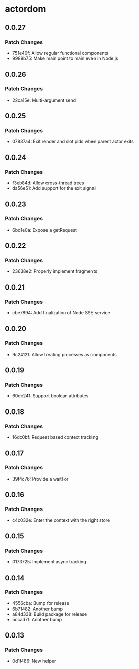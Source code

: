 # actordom

## 0.0.27

### Patch Changes

- 751e40f: Allow regular functional components
- 9989b75: Make main point to main even in Node.js

## 0.0.26

### Patch Changes

- 22ca15e: Multi-argument send

## 0.0.25

### Patch Changes

- 07837a4: Exit render and slot pids when parent actor exits

## 0.0.24

### Patch Changes

- f3eb84d: Allow cross-thread trees
- da56e51: Add support for the exit signal

## 0.0.23

### Patch Changes

- 6bd1e0a: Expose a getRequest

## 0.0.22

### Patch Changes

- 23638e2: Properly implement fragments

## 0.0.21

### Patch Changes

- cbe7894: Add finalization of Node SSE service

## 0.0.20

### Patch Changes

- 9c24121: Allow treating processes as components

## 0.0.19

### Patch Changes

- 60dc241: Support boolean attributes

## 0.0.18

### Patch Changes

- 16dc0bf: Request based context tracking

## 0.0.17

### Patch Changes

- 39f4c76: Provide a waitFor

## 0.0.16

### Patch Changes

- c4c032e: Enter the context with the right store

## 0.0.15

### Patch Changes

- 0173725: Implement async tracking

## 0.0.14

### Patch Changes

- 4556cba: Bump for release
- 6b71482: Another bump
- a84d338: Build package for release
- 5ccad7f: Another bump

## 0.0.13

### Patch Changes

- 0d1f486: New helper
